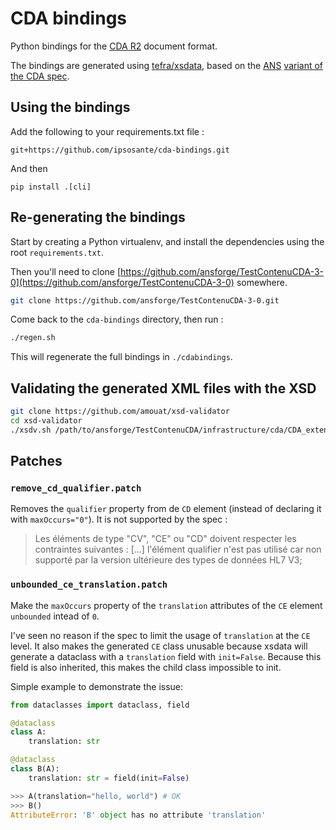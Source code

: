# CDA bindings

Python bindings for the [CDA R2](https://www.hl7.org/implement/standards/product_brief.cfm?product_id=515) document format.

The bindings are generated using [tefra/xsdata](https://github.com/tefra/xsdata), based on the [ANS](https://esante.gouv.fr/) [variant of the CDA spec](https://github.com/ansforge/TestContenuCDA/tree/main/infrastructure/cda).

## Using the bindings

Add the following to your requirements.txt file :

```
git+https://github.com/ipsosante/cda-bindings.git
```

And then

```
pip install .[cli]
```

## Re-generating the bindings

Start by creating a Python virtualenv, and install the dependencies using the root `requirements.txt`.

Then you'll need to clone [https://github.com/ansforge/TestContenuCDA-3-0](https://github.com/ansforge/TestContenuCDA-3-0) somewhere.

```sh
git clone https://github.com/ansforge/TestContenuCDA-3-0.git
```

Come back to the `cda-bindings` directory, then run :

```sh
./regen.sh
```

This will regenerate the full bindings in `./cdabindings`.

## Validating the generated XML files with the XSD

```sh
git clone https://github.com/amouat/xsd-validator
cd xsd-validator
./xsdv.sh /path/to/ansforge/TestContenuCDA/infrastructure/cda/CDA_extended.xsd /path/to/generated/vsm_doc.xml
```

## Patches

### `remove_cd_qualifier.patch`

Removes the `qualifier` property from de `CD` element (instead of declaring it with `maxOccurs="0"`). It is not supported by the spec :

> Les éléments de type "CV", "CE" ou "CD" doivent respecter les contraintes suivantes :
> [...]
> l'élément qualifier n'est pas utilisé car non supporté par la version ultérieure des types de données HL7 V3;

### `unbounded_ce_translation.patch`

Make the `maxOccurs` property of the `translation` attributes of the `CE` element `unbounded` intead of `0`.

I've seen no reason if the spec to limit the usage of `translation` at the `CE` level. It also makes the generated `CE` class unusable because xsdata will generate a dataclass with a `translation` field with `init=False`. Because this field is also inherited, this makes the child class impossible to init.

Simple example to demonstrate the issue:

```py
from dataclasses import dataclass, field

@dataclass
class A:
    translation: str

@dataclass
class B(A):
    translation: str = field(init=False)

>>> A(translation="hello, world") # OK
>>> B()
AttributeError: 'B' object has no attribute 'translation'
```